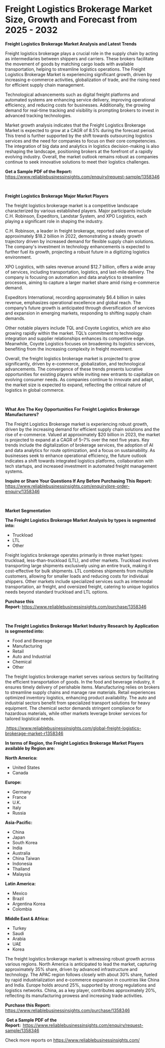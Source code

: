 <p><h1>Freight Logistics Brokerage Market Size, Growth and Forecast from 2025 - 2032</h1></p><p><strong>Freight Logistics Brokerage Market Analysis and Latest Trends</strong></p>
<p><p>Freight logistics brokerage plays a crucial role in the supply chain by acting as intermediaries between shippers and carriers. These brokers facilitate the movement of goods by matching cargo loads with available transportation, helping to streamline logistics operations. The Freight Logistics Brokerage Market is experiencing significant growth, driven by increasing e-commerce activities, globalization of trade, and the rising need for efficient supply chain management. </p><p>Technological advancements such as digital freight platforms and automated systems are enhancing service delivery, improving operational efficiency, and reducing costs for businesses. Additionally, the growing demand for real-time tracking and visibility is prompting brokers to invest in advanced tracking technologies. </p><p>Market growth analysis indicates that the Freight Logistics Brokerage Market is expected to grow at a CAGR of 8.5% during the forecast period. This trend is further supported by the shift towards outsourcing logistics services and the need for companies to focus on their core competencies. The integration of big data and analytics in logistics decision-making is also reshaping the landscape, positioning brokers at the forefront of a rapidly evolving industry. Overall, the market outlook remains robust as companies continue to seek innovative solutions to meet their logistics challenges.</p></p>
<p><strong>Get a Sample PDF of the Report:&nbsp;</strong> <a href="https://www.reliablebusinessinsights.com/enquiry/request-sample/1358346?utm_campaign=2738&utm_medium=2&utm_source=Github&utm_content=ia&utm_term=11032025&utm_id=freight-logistics-brokerage">https://www.reliablebusinessinsights.com/enquiry/request-sample/1358346</a></p>
<p>&nbsp;</p>
<p><strong>Freight Logistics Brokerage Major Market Players</strong></p>
<p><p>The freight logistics brokerage market is a competitive landscape characterized by various established players. Major participants include C.H. Robinson, Expeditors, Landstar System, and XPO Logistics, each playing a significant role in shaping the industry.</p><p>C.H. Robinson, a leader in freight brokerage, reported sales revenue of approximately $18.2 billion in 2022, demonstrating a steady growth trajectory driven by increased demand for flexible supply chain solutions. The company's investment in technology enhancements is expected to further fuel its growth, projecting a robust future in a digitizing logistics environment.</p><p>XPO Logistics, with sales revenue around $12.7 billion, offers a wide array of services, including transportation, logistics, and last-mile delivery. The company is focusing on automation and data analytics to streamline processes, aiming to capture a larger market share amid rising e-commerce demand.</p><p>Expeditors International, recording approximately $6.4 billion in sales revenue, emphasizes operational excellence and global reach. The company’s future growth is anticipated through diversification of services and expansion in emerging markets, responding to shifting supply chain demands.</p><p>Other notable players include TQL and Coyote Logistics, which are also growing rapidly within the market. TQL’s commitment to technology integration and supplier relationships enhances its competitive edge. Meanwhile, Coyote Logistics focuses on broadening its logistics services, benefiting from the increasing complexity in freight movement.</p><p>Overall, the freight logistics brokerage market is projected to grow significantly, driven by e-commerce, globalization, and technological advancements. The convergence of these trends presents lucrative opportunities for existing players while inviting new entrants to capitalize on evolving consumer needs. As companies continue to innovate and adapt, the market size is expected to expand, reflecting the critical nature of logistics in global commerce.</p></p>
<p>&nbsp;</p>
<p><strong>What Are The Key Opportunities For Freight Logistics Brokerage Manufacturers?</strong></p>
<p><p>The Freight Logistics Brokerage market is experiencing robust growth, driven by the increasing demand for efficient supply chain solutions and the rise of e-commerce. Valued at approximately $20 billion in 2023, the market is projected to expand at a CAGR of 5–7% over the next five years. Key trends include the digitalization of brokerage services, the adoption of AI and data analytics for route optimization, and a focus on sustainability. As businesses seek to enhance operational efficiency, the future outlook indicates a shift towards integrated logistics platforms, collaboration with tech startups, and increased investment in automated freight management systems.</p></p>
<p><strong>Inquire or Share Your Questions If Any Before Purchasing This Report:</strong> <a href="https://www.reliablebusinessinsights.com/enquiry/pre-order-enquiry/1358346?utm_campaign=2738&utm_medium=2&utm_source=Github&utm_content=ia&utm_term=11032025&utm_id=freight-logistics-brokerage">https://www.reliablebusinessinsights.com/enquiry/pre-order-enquiry/1358346</a></p>
<p>&nbsp;</p>
<p><strong>Market Segmentation</strong></p>
<p><strong>The Freight Logistics Brokerage Market Analysis by types is segmented into:</strong></p>
<p><ul><li>Truckload</li><li>LTL</li><li>Other</li></ul></p>
<p><p>Freight logistics brokerage operates primarily in three market types: truckload, less-than-truckload (LTL), and other markets. Truckload involves transporting large shipments exclusively using an entire truck, making it cost-effective for bulk shipments. LTL combines shipments from multiple customers, allowing for smaller loads and reducing costs for individual shippers. Other markets include specialized services such as intermodal transportation, air freight, and oversized freight, catering to unique logistics needs beyond standard truckload and LTL options.</p></p>
<p><strong>Purchase this Report:&nbsp;</strong><a href="https://www.reliablebusinessinsights.com/purchase/1358346?utm_campaign=2738&utm_medium=2&utm_source=Github&utm_content=ia&utm_term=11032025&utm_id=freight-logistics-brokerage">https://www.reliablebusinessinsights.com/purchase/1358346</a></p>
<p>&nbsp;</p>
<p><strong>The Freight Logistics Brokerage Market Industry Research by Application is segmented into:</strong></p>
<p><ul><li>Food and Beverage</li><li>Manufacturing</li><li>Retail</li><li>Auto and Industrial</li><li>Chemical</li><li>Other</li></ul></p>
<p><p>The freight logistics brokerage market serves various sectors by facilitating the efficient transportation of goods. In the food and beverage industry, it ensures timely delivery of perishable items. Manufacturing relies on brokers to streamline supply chains and manage raw materials. Retail experiences optimized inventory logistics, enhancing product availability. The auto and industrial sectors benefit from specialized transport solutions for heavy equipment. The chemical sector demands stringent compliance for hazardous materials, while other markets leverage broker services for tailored logistical needs.</p></p>
<p><a href="https://www.reliablebusinessinsights.com/global-freight-logistics-brokerage-market-r1358346?utm_campaign=2738&utm_medium=2&utm_source=Github&utm_content=ia&utm_term=11032025&utm_id=freight-logistics-brokerage">&nbsp;https://www.reliablebusinessinsights.com/global-freight-logistics-brokerage-market-r1358346</a></p>
<p><strong>In terms of Region, the Freight Logistics Brokerage Market Players available by Region are:</strong></p>
<p>
    <p> <strong> North America: </strong>
        <ul>
            <li>United States</li>
            <li>Canada</li>
        </ul>
        </p> 
    <p> <strong> Europe: </strong>
        <ul>
            <li>Germany</li>
            <li>France</li>
            <li>U.K.</li>
            <li>Italy</li>
            <li>Russia</li>
        </ul>
        </p> 
    <p> <strong> Asia-Pacific: </strong>
        <ul>
            <li>China</li>
            <li>Japan</li>
            <li>South Korea</li>
            <li>India</li>
            <li>Australia</li>
            <li>China Taiwan</li>
            <li>Indonesia</li>
            <li>Thailand</li>
            <li>Malaysia</li>
        </ul>
        </p> 
    <p> <strong> Latin America: </strong>
        <ul>
            <li>Mexico</li>
            <li>Brazil</li>
            <li>Argentina Korea</li>
            <li>Colombia</li>
        </ul>
        </p> 
    <p> <strong> Middle East & Africa: </strong>
        <ul>
            <li>Turkey</li>
            <li>Saudi</li>
            <li>Arabia</li>
            <li>UAE</li>
            <li>Korea</li>
        </ul>
    </p>
    </p>
<p><p>The freight logistics brokerage market is witnessing robust growth across various regions. North America is anticipated to lead the market, capturing approximately 35% share, driven by advanced infrastructure and technology. The APAC region follows closely with about 30% share, fueled by rapid industrialization and e-commerce expansion in countries like China and India. Europe holds around 25%, supported by strong regulations and logistics networks. China, as a key player, contributes approximately 20%, reflecting its manufacturing prowess and increasing trade activities.</p></p>
<p><strong>Purchase this Report: </strong><a href="https://www.reliablebusinessinsights.com/purchase/1358346?utm_campaign=2738&utm_medium=2&utm_source=Github&utm_content=ia&utm_term=11032025&utm_id=freight-logistics-brokerage">https://www.reliablebusinessinsights.com/purchase/1358346</a></p>
<p>&nbsp;<strong>Get a Sample PDF of the Report:&nbsp;&nbsp;</strong><a href="https://www.reliablebusinessinsights.com/enquiry/request-sample/1358346?utm_campaign=2738&utm_medium=2&utm_source=Github&utm_content=ia&utm_term=11032025&utm_id=freight-logistics-brokerage">https://www.reliablebusinessinsights.com/enquiry/request-sample/1358346</a></p>
<p><strong></strong></p>
<p>Check more reports on <a href="https://www.reliablebusinessinsights.com/?utm_campaign=2738&utm_medium=2&utm_source=Github&utm_content=ia&utm_term=11032025&utm_id=freight-logistics-brokerage">https://www.reliablebusinessinsights.com/</a></p>
